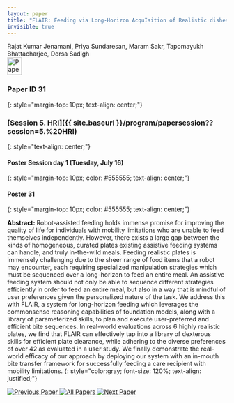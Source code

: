 ```yaml
---
layout: paper
title: "FLAIR: Feeding via Long-Horizon AcquIsition of Realistic dishes"
invisible: true
---
```

<div class="paper-authors">
<div class="paper-author-box">
    <div class="paper-author-name">Rajat Kumar Jenamani, Priya Sundaresan, Maram Sakr, Tapomayukh Bhattacharjee, Dorsa Sadigh</div>
    <div class="paper-author-uni"></div>
</div>

</div><div class="paper-pdf">
                <div> <a href="https://enriquecoronadozu.github.io/rssproceedings2024/rss20/p031.pdf"><img src="{{ site.baseurl }}/images/paper_link.png" alt="Paper Website" width = "33"  height = "40"/></a> </div>
                </div>

### Paper ID 31
{: style="margin-top: 10px; text-align: center;"}

### [Session 5. HRI]({{ site.baseurl }}/program/papersession??session=5.%20HRI)
{: style="text-align: center;"}

#### Poster Session day 1 (Tuesday, July 16)
{: style="margin-top: 10px; color: #555555; text-align: center;"}

#### Poster 31
{: style="margin-top: 10px; color: #555555; text-align: center;"}

<b style="color: black;">Abstract: </b>Robot-assisted feeding holds immense promise for improving the quality of life for individuals with mobility limitations who are unable to feed themselves independently. However, there exists a large gap between the kinds of homogeneous, curated plates existing assistive feeding systems can handle, and truly in-the-wild meals. Feeding realistic plates is immensely challenging due to the sheer range of food items that a robot may encounter, each requiring specialized manipulation strategies which must be sequenced over a long-horizon to feed an entire meal. An assistive feeding system should not only be able to sequence different strategies efficiently in order to feed an entire meal, but also in a way that is mindful of user preferences given the personalized nature of the task. We address this with FLAIR, a system for long-horizon feeding which leverages the commonsense reasoning capabilities of foundation models, along with a library of parameterized skills, to plan and execute user-preferred and efficient bite sequences. In real-world evaluations across 6 highly realistic plates, we find that FLAIR can effectively tap into a library of dexterous skills for efficient plate clearance, while adhering to the diverse preferences of over 42 as evaluated in a user study. We finally demonstrate the real-world efficacy of our approach by deploying our system with an in-mouth bite transfer framework for successfully feeding a care recipient with mobility limitations.
{: style="color:gray; font-size: 120%; text-align: justified;"}


<div class="paper-menu">
<a href="{{ site.baseurl }}/program/papers/030/"> <img src="{{ site.baseurl }}/images/previous_paper_icon.png" alt="Previous Paper" title="Previous Paper"/> </a>
<a href="{{ site.baseurl }}/program/papers"><img src="{{ site.baseurl }}/images/overview_icon.png" alt="All Papers" title="All Papers"/> </a>
<a href="{{ site.baseurl }}/program/papers/032/"> <img src="{{ site.baseurl }}/images/next_paper_icon.png" alt="Next Paper" title="Next Paper"/> </a>

</div>
